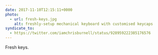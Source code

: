 ```yaml
---
date: 2017-11-10T12:15:11+0000
photo:
  - url: fresh-keys.jpg
    alt: freshly-setup mechanical keyboard with customised keycaps
syndicate_to:
  - https://twitter.com/iamchrisburnell/status/928959222385176576
---
```


Fresh keys.
